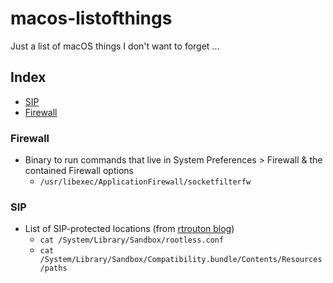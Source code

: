 # macos-listofthings

Just a list of macOS things I don't want to forget ...

## Index

- [SIP](#sip)
- [Firewall](#firewall)

### Firewall

- Binary to run commands that live in System Preferences > Firewall & the contained Firewall options
  - `/usr/libexec/ApplicationFirewall/socketfilterfw`

### SIP

- List of SIP-protected locations (from [rtrouton blog](https://derflounder.wordpress.com/2015/10/01/system-integrity-protection-adding-another-layer-to-apples-security-model/))
  - `cat /System/Library/Sandbox/rootless.conf`
  - `cat /System/Library/Sandbox/Compatibility.bundle/Contents/Resources/paths`